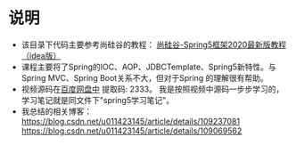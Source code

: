 #  说明

* 该目录下代码主要参考尚硅谷的教程：
[尚硅谷-Spring5框架2020最新版教程（idea版）](https://www.bilibili.com/video/BV1Vf4y127N5)
* 课程主要将了Spring的IOC、AOP、JDBCTemplate、Spring5新特性。与Spring MVC、Spring Boot关系不大，但对于Spring
的理解很有帮助。
* 视频源码在[百度网盘中](https://pan.baidu.com/s/1BPdI_vDWW2M-1A0okF3Pww) 提取码: 2333。
我是按照视频中源码一步步学习的，学习笔记就是同文件下"spring5学习笔记"。
* 我总结的相关博客：
https://blog.csdn.net/u011423145/article/details/109237081
https://blog.csdn.net/u011423145/article/details/109069562